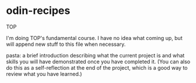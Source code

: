 # odin-recipes
TOP 


I'm doing TOP's fundamental course. I have no idea what coming up, but will append new stuff to this file when necessary.

pasta: a brief introduction describing what the current project is and what skills you will have demonstrated once you have completed it. (You can also do this as a self-reflection at the end of the project, which is a good way to review what you have learned.)